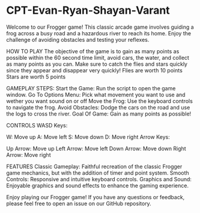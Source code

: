 # CPT-Evan-Ryan-Shayan-Varant
Welcome to our Frogger game! This classic arcade game involves guiding a frog across a busy road and a hazardous river to reach its home. Enjoy the challenge of avoiding obstacles and testing your reflexes.

HOW TO PLAY
The objective of the game is to gain as many points as possible within the 60 second time limit, avoid cars, the water, and collect as many points as you can. Make sure to catch the flies and stars quickly since they appear and disappear very quickly!
Flies are worth 10 points
Stars are worth 5 points

GAMEPLAY STEPS:
Start the Game: Run the script to open the game window.
Go To Options Menu: Pick what movement you want to use and wether you want sound on or off
Move the Frog: Use the keyboard controls to navigate the frog.
Avoid Obstacles: Dodge the cars on the road and use the logs to cross the river.
Goal Of Game: Gain as many points as possible!

CONTROLS
WASD Keys:

W: Move up
A: Move left
S: Move down
D: Move right
Arrow Keys:

Up Arrow: Move up
Left Arrow: Move left
Down Arrow: Move down
Right Arrow: Move right

FEATURES
Classic Gameplay: Faithful recreation of the classic Frogger game mechanics, but with the addition of timer and point system.
Smooth Controls: Responsive and intuitive keyboard controls.
Graphics and Sound: Enjoyable graphics and sound effects to enhance the gaming experience.


Enjoy playing our Frogger game! If you have any questions or feedback, please feel free to open an issue on our GitHub repository.
